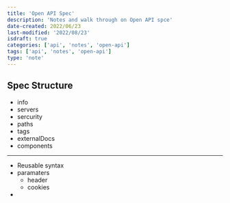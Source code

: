 ```yaml
---
title: 'Open API Spec'
description: 'Notes and walk through on Open API spce'
date-created: 2022/06/23
last-modified: '2022/08/23'
isdraft: true
categories: ['api', 'notes', 'open-api']
tags: ['api', 'notes', 'open-api']
type: 'note'
---
```


## Spec Structure

- info
- servers
- sercurity
- paths
- tags
- externalDocs
- components

---

- Reusable syntax
- paramaters
  - header
  - cookies
-
